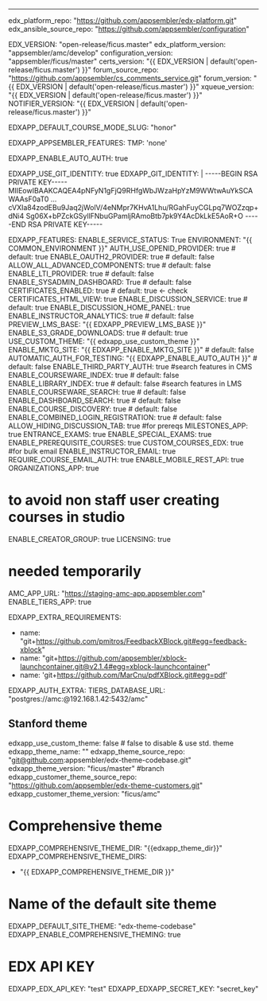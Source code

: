 ---

edx_platform_repo: "https://github.com/appsembler/edx-platform.git"
edx_ansible_source_repo: "https://github.com/appsembler/configuration"

EDX_VERSION: "open-release/ficus.master"
edx_platform_version: "appsembler/amc/develop"
configuration_version: "appsembler/ficus/master"
certs_version: "{{ EDX_VERSION | default('open-release/ficus.master') }}"
forum_source_repo: "https://github.com/appsembler/cs_comments_service.git"
forum_version: "{{ EDX_VERSION | default('open-release/ficus.master') }}"
xqueue_version: "{{ EDX_VERSION | default('open-release/ficus.master') }}"
NOTIFIER_VERSION: "{{ EDX_VERSION | default('open-release/ficus.master') }}"

EDXAPP_DEFAULT_COURSE_MODE_SLUG: "honor"

EDXAPP_APPSEMBLER_FEATURES:
  TMP: 'none'

EDXAPP_ENABLE_AUTO_AUTH: true

EDXAPP_USE_GIT_IDENTITY: true
EDXAPP_GIT_IDENTITY: |
  -----BEGIN RSA PRIVATE KEY-----
  MIIEowIBAAKCAQEA4pNFyN1gFjQ9RHfgWbJWzaHpYzM9WWtwAuYkSCAWAAsF0aT0
  ...
  cVXIa84zodEBu9Jaq2jWolV/4eNMpr7KHvA1Lhu/RGahFuyCGLpq7WOZzqp+dNi4
  Sg06X+bPZckGSyllFNbuGPamljRAmoBtb7pk9Y4AcDkLkE5AoR+O
  -----END RSA PRIVATE KEY-----

EDXAPP_FEATURES:
  ENABLE_SERVICE_STATUS: True
  ENVIRONMENT: "{{ COMMON_ENVIRONMENT }}"
  AUTH_USE_OPENID_PROVIDER: true  # default: true
  ENABLE_OAUTH2_PROVIDER: true  # default: false
  ALLOW_ALL_ADVANCED_COMPONENTS: true  # default: false
  ENABLE_LTI_PROVIDER: true  # default: false
  ENABLE_SYSADMIN_DASHBOARD: True  # default: false
  CERTIFICATES_ENABLED: true  # default: true  <- check
  CERTIFICATES_HTML_VIEW: true
  ENABLE_DISCUSSION_SERVICE: true  # default: true
  ENABLE_DISCUSSION_HOME_PANEL: true
  ENABLE_INSTRUCTOR_ANALYTICS: true  # default: false
  PREVIEW_LMS_BASE: "{{ EDXAPP_PREVIEW_LMS_BASE }}"
  ENABLE_S3_GRADE_DOWNLOADS: true  # default: true
  USE_CUSTOM_THEME: "{{ edxapp_use_custom_theme }}"
  ENABLE_MKTG_SITE: "{{ EDXAPP_ENABLE_MKTG_SITE }}"  # default: false
  AUTOMATIC_AUTH_FOR_TESTING: "{{ EDXAPP_ENABLE_AUTO_AUTH }}"  # default: false
  ENABLE_THIRD_PARTY_AUTH: true
  #search features in CMS
  ENABLE_COURSEWARE_INDEX: true  # default: false
  ENABLE_LIBRARY_INDEX: true  # default: false
  #search features in LMS
  ENABLE_COURSEWARE_SEARCH: true  # default: false
  ENABLE_DASHBOARD_SEARCH: true  # default: false
  ENABLE_COURSE_DISCOVERY: true # default: false
  ENABLE_COMBINED_LOGIN_REGISTRATION: true  # default: false
  ALLOW_HIDING_DISCUSSION_TAB: true
  #for prereqs
  MILESTONES_APP: true
  ENTRANCE_EXAMS: true
  ENABLE_SPECIAL_EXAMS: true
  ENABLE_PREREQUISITE_COURSES: true
  CUSTOM_COURSES_EDX: true
  #for bulk email
  ENABLE_INSTRUCTOR_EMAIL: true
  REQUIRE_COURSE_EMAIL_AUTH: true
  ENABLE_MOBILE_REST_API: true
  ORGANIZATIONS_APP: true
  # to avoid non staff user creating courses in studio
  ENABLE_CREATOR_GROUP: true
  LICENSING: true
  # needed temporarily
  AMC_APP_URL: "https://staging-amc-app.appsembler.com"
  ENABLE_TIERS_APP: true

EDXAPP_EXTRA_REQUIREMENTS:
  - name: "git+https://github.com/pmitros/FeedbackXBlock.git#egg=feedback-xblock"
  - name: "git+https://github.com/appsembler/xblock-launchcontainer.git@v2.1.4#egg=xblock-launchcontainer"
  - name: 'git+https://github.com/MarCnu/pdfXBlock.git#egg=pdf'

EDXAPP_AUTH_EXTRA:
  TIERS_DATABASE_URL: "postgres://amc:@192.168.1.42:5432/amc"

## Stanford theme
edxapp_use_custom_theme: false # false to disable & use std. theme
edxapp_theme_name: ""
edxapp_theme_source_repo: "git@github.com:appsembler/edx-theme-codebase.git"
edxapp_theme_version: "ficus/master" #branch
edxapp_customer_theme_source_repo: "https://github.com/appsembler/edx-theme-customers.git"
edxapp_customer_theme_version: "ficus/amc"

# Comprehensive theme
EDXAPP_COMPREHENSIVE_THEME_DIR: "{{edxapp_theme_dir}}"
EDXAPP_COMPREHENSIVE_THEME_DIRS:
  - "{{ EDXAPP_COMPREHENSIVE_THEME_DIR }}"
# Name of the default site theme
EDXAPP_DEFAULT_SITE_THEME: "edx-theme-codebase"
EDXAPP_ENABLE_COMPREHENSIVE_THEMING: true

# EDX API KEY
EDXAPP_EDX_API_KEY: "test"
EDXAPP_EDXAPP_SECRET_KEY: "secret_key"
